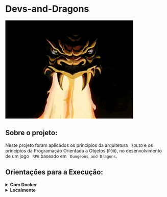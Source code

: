 # Devs-and-Dragons

![Gif Dungeons](https://github.com/Igormcf/devs-and-dragons/blob/main/dungeons.gif)

## Sobre o projeto:

Neste projeto foram aplicados os princípios da arquitetura ` SOLID` e os princípios da Programação Orientada a Objetos (`POO`), no desenvolvimento de um jogo ` RPG` baseado em ` Dungeons and Dragons`.

## Orientações para a Execução:

<details>
  <summary><strong>Com Docker</strong></summary><br />
  
  - Execute o serviço `node` com o comando `docker-compose up -d`, para inicializar o container ` trybers_and_dragons`.
  - Rode o comando `docker exec -it trybers_and_dragons bash` para acessar o terminal interativo do container.
  - Instale as dependências com ` npm install` .
</details>

<details>
  <summary><strong>Localmente</strong></summary><br />
  
  - Instale as dependências com ` npm install` .
</details>
